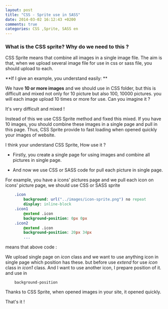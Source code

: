 ```yaml
---
layout: post
title: "CSS - Sprite use in SASS"
date: 2014-03-02 16:12:43 +0200
comments: true
categories: CSS ,Sprite, SASS en
---
```


### What is the CSS sprite? Why do we need to this ?

CSS Sprite means that combine all images in a single image file. The aim is that,
when we upload several image file for use in css or sass file, you should upload to each.

**If I give an example, you understand easily: **

We have **10 or more images** and we should use in CSS folder, but this is difficult
 and mixed not only for 10 picture but also 100, 10000 pictures.
you will each image upload 10 times or more for use.
Can you imagine it ?

It's very difficult and mixed !

Instead of this we use CSS Sprite method and fixed this mixed. If you have 10 images,
you should combine  these images in a single page
and pull in this page. Thus, CSS Sprite provide to fast loading  when opened quickly your images of website.

I think your understand CSS Sprite, How use it ?

- Firstly, you create a single page for using images and combine all pictures in single page.

- And now we use CSS or SASS code for pull each picture in single page.

For example, you have a icons' pictures page and we pull each icon on icons' picture page, we
should use CSS or SASS sprite

``` sass
    .icon
        background: url("../images/icon-sprite.png") no repeat
        display: inline-block
    .icon1
        @extend .icon
        background-position: 0px 0px
    .icon2
        @extend .icon
        background-position: 20px 34px
        ...
```

means that above code :

We upload single page on *icon* class and we want to use anything icon in single page which position has these.
but before use *extend* for use *icon* class in *icon1* class. And I want to use another icon, I prepare position of it.
and use in

        background-position

Thanks to CSS Sprite, when opened images in your site, it opened quickly.

That's it !





